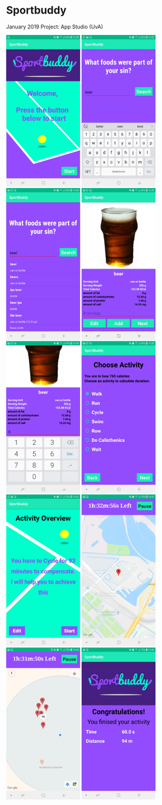 # Sportbuddy
January 2019 Project: App Studio (UvA)

<img src="https://github.com/corne12345/Sportbuddy/blob/master/doc/final/Screenshot_20190130-143815_SportBuddy.jpg" alt="drawing" width="200"/> <img src="https://github.com/corne12345/Sportbuddy/blob/master/doc/final/Screenshot_20190130-143824_SportBuddy.jpg" alt="drawing" width="200"/> <img src="https://github.com/corne12345/Sportbuddy/blob/master/doc/final/Screenshot_20190130-143832_SportBuddy.jpg" alt="drawing" width="200"/>
<img src="https://github.com/corne12345/Sportbuddy/blob/master/doc/final/Screenshot_20190130-143841_SportBuddy.jpg" alt="drawing" width="200"/>
<img src="https://github.com/corne12345/Sportbuddy/blob/master/doc/final/Screenshot_20190130-143846_SportBuddy.jpg" alt="drawing" width="200"/>
<img src="https://github.com/corne12345/Sportbuddy/blob/master/doc/final/Screenshot_20190130-143855_SportBuddy.jpg" alt="drawing" width="200"/>
<img src="https://github.com/corne12345/Sportbuddy/blob/master/doc/final/Screenshot_20190130-144214_SportBuddy.jpg" alt="drawing" width="200"/>
<img src="https://github.com/corne12345/Sportbuddy/blob/master/doc/final/Screenshot_20190130-144515_SportBuddy.jpg" alt="drawing" width="200"/>
<img src="https://github.com/corne12345/Sportbuddy/blob/master/doc/final/Screenshot_20190130-144621_SportBuddy.jpg" alt="drawing" width="200"/>
<img src="https://github.com/corne12345/Sportbuddy/blob/master/doc/final/Screenshot_20190130-144832_SportBuddy.jpg" alt="drawing" width="200"/>








